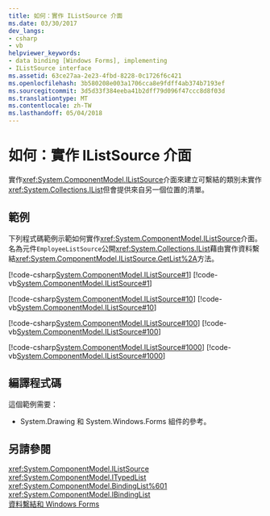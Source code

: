 ```yaml
---
title: 如何：實作 IListSource 介面
ms.date: 03/30/2017
dev_langs:
- csharp
- vb
helpviewer_keywords:
- data binding [Windows Forms], implementing
- IListSource interface
ms.assetid: 63ce27aa-2e23-4fbd-8228-0c1726f6c421
ms.openlocfilehash: 3b580208e003a1706cca8e9fdff4ab374b7193ef
ms.sourcegitcommit: 3d5d33f384eeba41b2dff79d096f47ccc8d8f03d
ms.translationtype: MT
ms.contentlocale: zh-TW
ms.lasthandoff: 05/04/2018
---
```

# <a name="how-to-implement-the-ilistsource-interface"></a>如何：實作 IListSource 介面
實作<xref:System.ComponentModel.IListSource>介面來建立可繫結的類別未實作<xref:System.Collections.IList>但會提供來自另一個位置的清單。  
  
## <a name="example"></a>範例  
 下列程式碼範例示範如何實作<xref:System.ComponentModel.IListSource>介面。 名為元件`EmployeeListSource`公開<xref:System.Collections.IList>藉由實作資料繫結<xref:System.ComponentModel.IListSource.GetList%2A>方法。  
  
 [!code-csharp[System.ComponentModel.IListSource#1](../../../samples/snippets/csharp/VS_Snippets_Winforms/System.ComponentModel.IListSource/CS/EmployeeListSource.cs#1)]
 [!code-vb[System.ComponentModel.IListSource#1](../../../samples/snippets/visualbasic/VS_Snippets_Winforms/System.ComponentModel.IListSource/VB/EmployeeListSource.vb#1)]  
  
 [!code-csharp[System.ComponentModel.IListSource#10](../../../samples/snippets/csharp/VS_Snippets_Winforms/System.ComponentModel.IListSource/CS/Employee.cs#10)]
 [!code-vb[System.ComponentModel.IListSource#10](../../../samples/snippets/visualbasic/VS_Snippets_Winforms/System.ComponentModel.IListSource/VB/Employee.vb#10)]  
  
 [!code-csharp[System.ComponentModel.IListSource#100](../../../samples/snippets/csharp/VS_Snippets_Winforms/System.ComponentModel.IListSource/CS/BusinessObjectBase.cs#100)]
 [!code-vb[System.ComponentModel.IListSource#100](../../../samples/snippets/visualbasic/VS_Snippets_Winforms/System.ComponentModel.IListSource/VB/BusinessObjectBase.vb#100)]  
  
 [!code-csharp[System.ComponentModel.IListSource#1000](../../../samples/snippets/csharp/VS_Snippets_Winforms/System.ComponentModel.IListSource/CS/Form1.cs#1000)]
 [!code-vb[System.ComponentModel.IListSource#1000](../../../samples/snippets/visualbasic/VS_Snippets_Winforms/System.ComponentModel.IListSource/VB/Form1.vb#1000)]  
  
## <a name="compiling-the-code"></a>編譯程式碼  
 這個範例需要：  
  
-   System.Drawing 和 System.Windows.Forms 組件的參考。  
  
## <a name="see-also"></a>另請參閱  
 <xref:System.ComponentModel.IListSource>  
 <xref:System.ComponentModel.ITypedList>  
 <xref:System.ComponentModel.BindingList%601>  
 <xref:System.ComponentModel.IBindingList>  
 [資料繫結和 Windows Forms](../../../docs/framework/winforms/data-binding-and-windows-forms.md)

